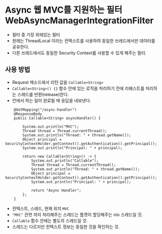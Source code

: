 # Async 웹 MVC를 지원하는 필터 WebAsyncManagerIntegrationFilter

- 필터 중 가장 위에있는 필터
- 원래는 ThreadLocal 이라는 컨텍스트를 사용하여 동일한 쓰레드에서만 데이터를 공유한다.
- 다른 쓰레드에서도 동일한 Security Context를 사용할 수 있게 해주는 필터.

## 사용 방법

- Request 메소드에서 리턴 값을 `Callable<String>`
- `Callable<String>() {}` 함수 안에 있는 로직을 처리하기 전에 리퀘스트를 처리하는 스레드를 반환(release)한다.
- 안에서 하는 일이 완료될 때 응답을 내보낸다. 

```
    @GetMapping("/async-handler")
    @ResponseBody
    public Callable<String> asyncHandler() {
        
        System.out.println("MVC");
        Thread thread = Thread.currentThread();
        System.out.println("Thread: " + thread.getName());
        Object principal = SecurityContextHolder.getContext().getAuthentication().getPrincipal();
        System.out.println("Principal: " + principal);

        return new Callable<String>() -> {
            System.out.println("Callable");
            Thread thread = Thread.currentThread();
            System.out.println("Thread: " + thread.getName());
            Object principal = SecurityContextHolder.getContext().getAuthentication().getPrincipal();
            System.out.println("Principal: " + principal);

            return "Async Handler";
        };
    }

```
- 컨텍스트, 스레드, 현재 위치 `MVC`
- `"MVC"` 관련 까지 처리해주는 스레드는 톰캣이 할당해주는 nio 스레드일 것.
- `Callable` 함수 안에는 별도의 스레드일 것.
- 스레드는 다르지만 컨텍스트 정보는 동일한 것을 확인하는 것.